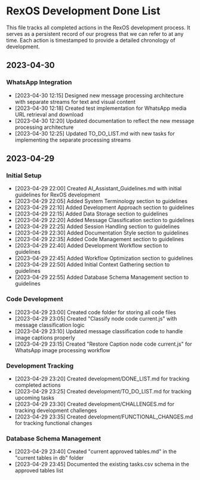 # RexOS Development Done List

This file tracks all completed actions in the RexOS development process. It serves as a persistent record of our progress that we can refer to at any time. Each action is timestamped to provide a detailed chronology of development.

## 2023-04-30

### WhatsApp Integration
- [2023-04-30 12:15] Designed new message processing architecture with separate streams for text and visual content
- [2023-04-30 12:18] Created test implementation for WhatsApp media URL retrieval and download
- [2023-04-30 12:20] Updated documentation to reflect the new message processing architecture
- [2023-04-30 12:25] Updated TO_DO_LIST.md with new tasks for implementing the separate processing streams

## 2023-04-29

### Initial Setup
- [2023-04-29 22:00] Created AI_Assistant_Guidelines.md with initial guidelines for RexOS development
- [2023-04-29 22:05] Added System Terminology section to guidelines
- [2023-04-29 22:10] Added Development Approach section to guidelines
- [2023-04-29 22:15] Added Data Storage section to guidelines
- [2023-04-29 22:20] Added Message Classification section to guidelines
- [2023-04-29 22:25] Added Session Handling section to guidelines
- [2023-04-29 22:30] Added Documentation Style section to guidelines
- [2023-04-29 22:35] Added Code Management section to guidelines
- [2023-04-29 22:40] Added Development Workflow section to guidelines
- [2023-04-29 22:45] Added Workflow Optimization section to guidelines
- [2023-04-29 22:50] Added Initial Context Gathering section to guidelines
- [2023-04-29 22:55] Added Database Schema Management section to guidelines

### Code Development
- [2023-04-29 23:00] Created code folder for storing all code files
- [2023-04-29 23:05] Created "Classify node code current.js" with message classification logic
- [2023-04-29 23:10] Updated message classification code to handle image captions properly
- [2023-04-29 23:15] Created "Restore Caption node code current.js" for WhatsApp image processing workflow

### Development Tracking
- [2023-04-29 23:20] Created development/DONE_LIST.md for tracking completed actions
- [2023-04-29 23:25] Created development/TO_DO_LIST.md for tracking upcoming tasks
- [2023-04-29 23:30] Created development/CHALLENGES.md for tracking development challenges
- [2023-04-29 23:35] Created development/FUNCTIONAL_CHANGES.md for tracking functional changes

### Database Schema Management
- [2023-04-29 23:40] Created "current approved tables.md" in the "current tables in db" folder
- [2023-04-29 23:45] Documented the existing tasks.csv schema in the approved tables list
